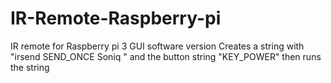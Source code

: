 # IR-Remote-Raspberry-pi
IR remote for Raspberry pi 3
GUI software version
Creates a string with "irsend SEND_ONCE Soniq " and the button string "KEY_POWER" then runs the string
